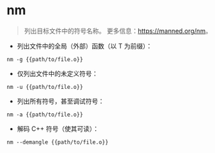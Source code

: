 # nm

> 列出目标文件中的符号名称。
> 更多信息：<https://manned.org/nm>。

- 列出文件中的全局（外部）函数（以 T 为前缀）：

`nm -g {{path/to/file.o}}`

- 仅列出文件中的未定义符号：

`nm -u {{path/to/file.o}}`

- 列出所有符号，甚至调试符号：

`nm -a {{path/to/file.o}}`

- 解码 C++ 符号（使其可读）：

`nm --demangle {{path/to/file.o}}`